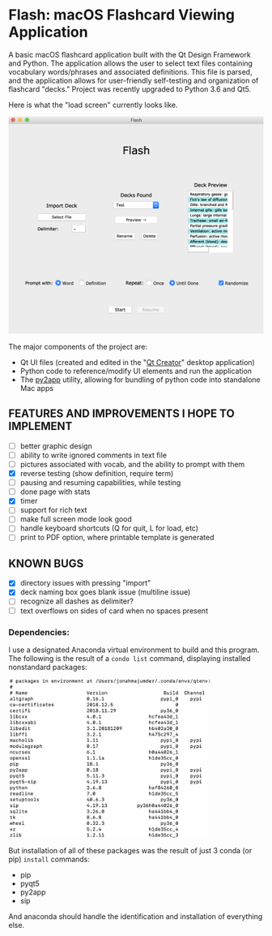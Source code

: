 # Flash: macOS Flashcard Viewing Application

A basic macOS flashcard application built with the Qt Design Framework and Python. The application allows the user to select text files containing vocabulary words/phrases and associated definitions. This file is parsed, and the application allows for user-friendly self-testing and organization of flashcard "decks." Project was recently upgraded to Python 3.6 and Qt5.

Here is what the "load screen" currently looks like.

<img src="screenshots/loadscreen_preview.png" width="600">

The major components of the project are:
* Qt UI files (created and edited in the "[Qt Creator](https://wiki.qt.io/Qt_Creator)" desktop application)
* Python code to reference/modify UI elements and run the application
* The [py2app](https://py2app.readthedocs.io/en/latest/#) utility, allowing for bundling of python code into standalone Mac apps

## FEATURES AND IMPROVEMENTS I HOPE TO IMPLEMENT
- [ ] better graphic design
- [ ] ability to write ignored comments in text file
- [ ] pictures associated with vocab, and the ability to prompt with them
- [X] reverse testing (show definition, require term)
- [ ] pausing and resuming capabilities, while testing
- [ ] done page with stats
- [X] timer
- [ ] support for rich text
- [ ] make full screen mode look good
- [ ] handle keyboard shortcuts (Q for quit, L for load, etc)
- [ ] print to PDF option, where printable template is generated

## KNOWN BUGS
- [X] directory issues with pressing "import"
- [X] deck naming box goes blank issue (multiline issue)
- [ ] recognize all dashes as delimiter?
- [ ] text overflows on sides of card when no spaces present

### Dependencies:

I use a designated Anaconda virtual environment to build and this program. The following is the result of a `condo list` command, displaying installed nonstandard packages:

<img src="screenshots/conda_list.png" width="400">

But installation of all of these packages was the result of just 3 conda (or pip) `install` commands:
* pip
* pyqt5
* py2app
* sip

And anaconda should handle the identification and installation of everything else.